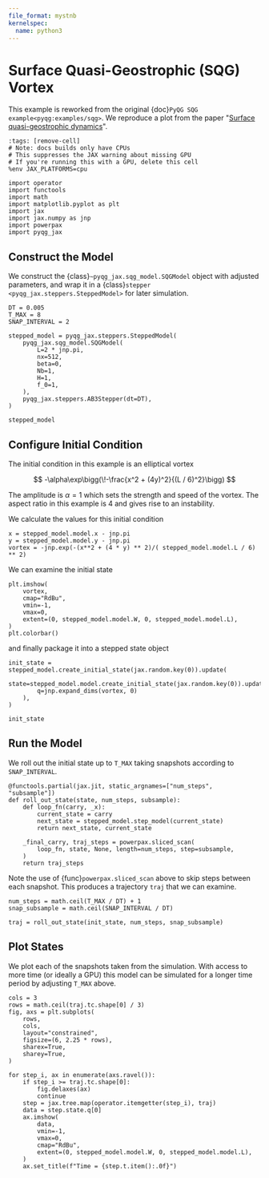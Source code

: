 ```yaml
---
file_format: mystnb
kernelspec:
  name: python3
---
```


# Surface Quasi-Geostrophic (SQG) Vortex

This example is reworked from the original {doc}`PyQG SQG
example<pyqg:examples/sqg>`. We reproduce a plot from the paper
"[Surface quasi-geostrophic
dynamics](https://doi.org/10.1017/S0022112095000012)".

```{code-cell} ipython3
:tags: [remove-cell]
# Note: docs builds only have CPUs
# This suppresses the JAX warning about missing GPU
# If you're running this with a GPU, delete this cell
%env JAX_PLATFORMS=cpu
```

```{code-cell} ipython3
import operator
import functools
import math
import matplotlib.pyplot as plt
import jax
import jax.numpy as jnp
import powerpax
import pyqg_jax
```

## Construct the Model

We construct the {class}`~pyqg_jax.sqg_model.SQGModel` object with
adjusted parameters, and wrap it in a {class}`stepper
<pyqg_jax.steppers.SteppedModel>` for later simulation.

```{code-cell} ipython3
DT = 0.005
T_MAX = 8
SNAP_INTERVAL = 2

stepped_model = pyqg_jax.steppers.SteppedModel(
    pyqg_jax.sqg_model.SQGModel(
        L=2 * jnp.pi,
        nx=512,
        beta=0,
        Nb=1,
        H=1,
        f_0=1,
    ),
    pyqg_jax.steppers.AB3Stepper(dt=DT),
)

stepped_model
```

## Configure Initial Condition

The initial condition in this example is an elliptical vortex

$$ -\alpha\exp\bigg(\!-\frac{x^2 + (4y)^2}{(L / 6)^2}\bigg) $$

The amplitude is $\alpha = 1$ which sets the strength and speed of the
vortex. The aspect ratio in this example is 4 and gives rise to an
instability.

We calculate the values for this initial condition

```{code-cell} ipython3
x = stepped_model.model.x - jnp.pi
y = stepped_model.model.y - jnp.pi
vortex = -jnp.exp(-(x**2 + (4 * y) ** 2)/( stepped_model.model.L / 6) ** 2)
```

We can examine the initial state

```{code-cell} ipython3
plt.imshow(
    vortex,
    cmap="RdBu",
    vmin=-1,
    vmax=0,
    extent=(0, stepped_model.model.W, 0, stepped_model.model.L),
)
plt.colorbar()
```

and finally package it into a stepped state object

```{code-cell} ipython3
init_state = stepped_model.create_initial_state(jax.random.key(0)).update(
    state=stepped_model.model.create_initial_state(jax.random.key(0)).update(
        q=jnp.expand_dims(vortex, 0)
    ),
)

init_state
```

## Run the Model

We roll out the initial state up to `T_MAX` taking snapshots according
to `SNAP_INTERVAL`.

```{code-cell} ipython3
@functools.partial(jax.jit, static_argnames=["num_steps", "subsample"])
def roll_out_state(state, num_steps, subsample):
    def loop_fn(carry, _x):
        current_state = carry
        next_state = stepped_model.step_model(current_state)
        return next_state, current_state

    _final_carry, traj_steps = powerpax.sliced_scan(
        loop_fn, state, None, length=num_steps, step=subsample,
    )
    return traj_steps
```

Note the use of {func}`powerpax.sliced_scan` above to skip steps
between each snapshot. This produces a trajectory `traj` that we can
examine.

```{code-cell} ipython3
num_steps = math.ceil(T_MAX / DT) + 1
snap_subsample = math.ceil(SNAP_INTERVAL / DT)

traj = roll_out_state(init_state, num_steps, snap_subsample)
```

## Plot States

We plot each of the snapshots taken from the simulation. With access
to more time (or ideally a GPU) this model can be simulated for a
longer time period by adjusting `T_MAX` above.

```{code-cell} ipython3
cols = 3
rows = math.ceil(traj.tc.shape[0] / 3)
fig, axs = plt.subplots(
    rows,
    cols,
    layout="constrained",
    figsize=(6, 2.25 * rows),
    sharex=True,
    sharey=True,
)

for step_i, ax in enumerate(axs.ravel()):
    if step_i >= traj.tc.shape[0]:
        fig.delaxes(ax)
        continue
    step = jax.tree.map(operator.itemgetter(step_i), traj)
    data = step.state.q[0]
    ax.imshow(
        data,
        vmin=-1,
        vmax=0,
        cmap="RdBu",
        extent=(0, stepped_model.model.W, 0, stepped_model.model.L),
    )
    ax.set_title(f"Time = {step.t.item():.0f}")
```
